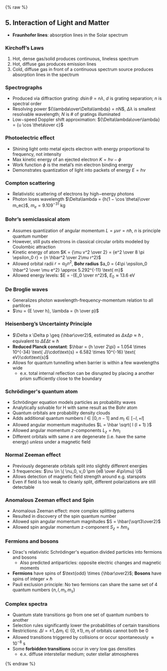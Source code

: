 {% raw %}

## 5. Interaction of Light and Matter

* **Fraunhofer lines**: absorption lines in the Solar spectrum

### Kirchoff’s Laws

1. Hot, dense gas/solid  produces continuous, lineless spectrum
2. Hot, diffuse gas produces emission lines
3. Cold, diffuse gas in front of a continuous spectrum source produces
   absorption lines in the spectrum

### Spectrographs

* Produced via diffraction grating: $d \sin \theta = n\lambda$,
  $d$ is grating separation; $n$ is spectral order
* Resolving power ${\lambda\over\Delta\lambda} = nN$,
  $\Delta\lambda$ is smallest resolvable wavelength; $N$ is # of gratings illuminated
* Low−speed Doppler shift approximation: ${\Delta\lambda\over\lambda} = {u \cos \theta\over c}$

### Photoelectric effect

* Shining light onto metal ejects electron with energy proportional to frequency, not intensity
* Max kinetic energy of an ejected electron $K = h\nu − \phi$
* Work function $\phi$ is the metal’s min electron binding energy
* Demonstrates quantization of light into packets of energy $E = h\nu$

### Compton scattering

* Relativistic scattering of electrons by high−energy photons
* Photon loses wavelength $\Delta\lambda = {h(1 − \cos \theta)\over m_ec}$, $m_e = 9.109^{-31} \text{ kg}$

### Bohr’s semiclassical atom

* Assumes quantization of angular momentum $L = \mu v r = n \hbar$,
  $n$ is principle quantum number
* However, still puts electrons in classical circular orbits modeled by
  Coulombic attraction
* Kinetic energy of atom $K = {\mu v^2 \over 2} = {e^2 \over 8 \pi \epsilon_0 r} = {n \hbar^2 \over 2\mu r^2}$
* Allowed orbital radii $r = a_0n^2$,
  **Bohr radius** $a_0 = {4\pi \epsilon_0 \hbar^2 \over \mu e^2} \approx 5.292^{-11} \text{ m}$
* Allowed energy levels: $E = -{E_0 \over n^2}$, $E_0 \approx 13.6 \text{ eV}$

### De Broglie waves

* Generalizes photon wavelength-frequency-momentum relation to all partilces
* $\nu = {E \over h}, \lambda = {h \over p}$

### Heisenberg’s Uncertainty Principle

* $\Delta x \Delta p \geq {\hbar\over2}$, estimated as $\Delta x \Delta p \approx \hbar$ , equivalent to $\Delta E \Delta t \approx \hbar$
* **Reduced Planck constant**: $\hbar = {h \over 2\pi} = 1.054 \times 10^{-34} \text{ J}\cdot\text{s} = 6.582 \times 10^{-16} \text{ eV}\cdot\text{s}$
* Allows for quantum tunnelling when barrier is within a few wavelengths wide
  * e.x. total internal reflection can be disrupted by placing a another prism sufficiently close to the boundary

### Schrödinger's quantum atom

* Schrödinger equation models particles as probability waves
* Analytically solvable for H with same result as the Bohr atom
* Quantum orbitals are probability density clouds
* Adds additional quantum numbers $l \in [0, n-1]$ and $m_l \in [−l, +l]$
* Allowed angular momentum magnitudes $L = \hbar \sqrt{ l (l + 1) }$
* Allowed angular momentum $z$-components $L_z = \hbar m_l$
* Different orbitals with same $n$ are degenerate
  (i.e. have the same energy) *unless* under a magnetic field

### Normal Zeeman effect

* Previously degenerate orbitals split into slightly different energies
* 3 frequencies: $\nu \in \{ \nu_0, v_0 \pm {eB \over 4\pi\mu} \}$
* Allows detection of magnetic field strength around e.g. starspots
* Even if field is too weak to cleanly split,
  different polarizations are still detectable

### Anomalous Zeeman effect and Spin

* Anomalous Zeeman effect: more complex splitting patterns
* Resulted in discovery of the spin quantum number
* Allowed spin angular momentum magnitudes $S = \hbar{\sqrt3\over2}$
* Allowed spin angular momentum z-component $S_z = \hbar m_s$

### Fermions and bosons

* Dirac's relativistic Schrödinger's equation divided particles
  into fermions and bosons
  * Also predicted antiparticles: opposite electric changes and magnetic moments
* **Fermions** have spins of $\text{odd} \times {\hbar\over2}$; **Bosons** have spins of $\text{integer} \times \hbar$
* Pauli exclusion principle: No two fermions can share the same set
  of 4 quantum numbers $\{n, l, m_l, m_s\}$

### Complex spectra

* Quantum state transitions go from one set of quantum numbers to another
* Selection rules significantly lower the probabilities of certain transitions
* Restrictions: $\Delta l = \pm1, \Delta m_l \in \{ 0, \pm1 \}, m_l$ of orbitals cannot both be 0
* Allowed transitions triggered by collisions or occur spontaneously $\approx 10^{-8} \text{ s}$
* Some **forbidden transitions** occur in very low gas densities
  * e.x. diffuse interstellar medium; outer stellar atmospheres

{% endraw %}
